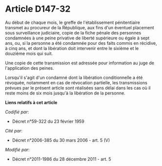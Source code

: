 # Article D147-32

Au début de chaque mois, le greffe de l'établissement pénitentiaire transmet au procureur de la République, aux fins d'un
éventuel placement sous surveillance judiciaire, copie de la fiche pénale des             personnes condamnées à une peine
privative de liberté supérieure ou égale à sept ans, ou, si la personne a été condamnée pour des faits commis en récidive, à
cinq ans, et dont la libération doit intervenir entre le sixième et le douzième mois qui suit.

Une copie de cette transmission est adressée pour information au juge de l'application des peines.

Lorsqu'il s'agit d'un condamné dont la libération conditionnelle a été révoquée, notamment en cas de révocation partielle,
les transmissions prévues par le présent article sont réalisées sans délai dans les cas où il reste moins de six mois jusqu'à
la libération de la personne.

**Liens relatifs à cet article**

_Codifié par_:

  - Décret n°59-322 du 23 février 1959

_Cité par_:

  - Décret n°2006-385 du 30 mars 2006 - art. 5 (V)

_Modifié par_:

  - Décret n°2011-1986 du 28 décembre 2011 - art. 5
